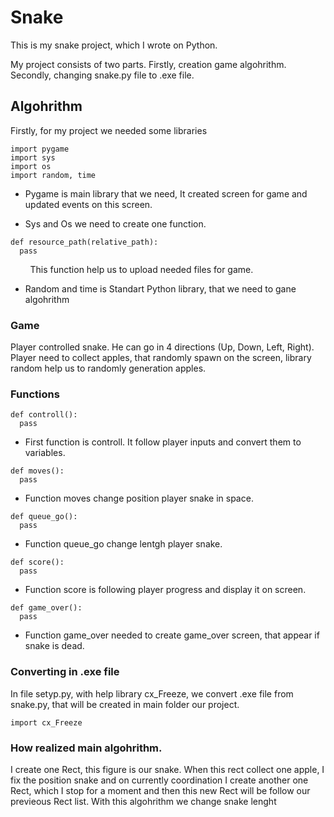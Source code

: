 # Snake

This is my snake project, which I wrote on Python.

My project consists of two parts. Firstly, creation game algohrithm. Secondly, changing snake.py file to .exe file.

## Algohrithm

Firstly, for my project we needed some libraries
```
import pygame
import sys
import os
import random, time
```

- Pygame is main library that we need, It created screen for game and updated events on this screen.

- Sys and Os we need to create one function.
```
def resource_path(relative_path):
  pass
```
  &nbsp; &nbsp; &nbsp; &nbsp; This function help us to upload needed files for game.

- Random and time is Standart Python library, that we need to gane algohrithm

### Game

Player controlled snake. He can go in 4 directions (Up, Down, Left, Right). Player need to collect apples, that randomly spawn on the screen, library random help us to randomly generation apples.

### Functions

```
def controll():
  pass
```

- First function is controll. It follow player inputs and convert them to variables.

```
def moves():
  pass
```

- Function moves change position player snake in space.

```
def queue_go():
  pass
```

- Function queue_go change lentgh player snake.

```
def score():
  pass
```

- Function score is following player progress and display it on screen.

```
def game_over():
  pass
```

- Function game_over needed to create game_over screen, that appear if snake is dead.

### Converting in .exe file

In file setyp.py, with help library cx_Freeze, we convert .exe file from snake.py, that will be created in main folder our project.

```
import cx_Freeze
```

### How realized main algohrithm. 

I create one Rect, this figure is our snake. When this rect collect one apple, I fix the position snake and on currently coordination I create another one Rect, which I stop for a moment and then this new Rect will be follow our previeous Rect list. With this algohrithm we change snake lenght
